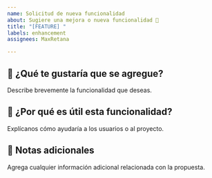 ```yaml
---
name: Solicitud de nueva funcionalidad
about: Sugiere una mejora o nueva funcionalidad 🚀
title: "[FEATURE] "
labels: enhancement
assignees: MaxRetana

---
```


## 🌟 ¿Qué te gustaría que se agregue?

Describe brevemente la funcionalidad que deseas.

## 🤔 ¿Por qué es útil esta funcionalidad?

Explícanos cómo ayudaría a los usuarios o al proyecto.

## 📌 Notas adicionales

Agrega cualquier información adicional relacionada con la propuesta.

